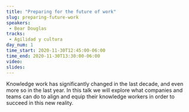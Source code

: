 ```yaml
---
title: "Preparing for the future of work"
slug: preparing-future-work
speakers:
 - Bear Douglas
tracks:
 - Agilidad y cultura
day_num: 1
time_start: 2020-11-30T12:45:00-06:00
time_end: 2020-11-30T13:30:00-06:00
video:
slides:
---
```


Knowledge work has significantly changed in the last decade, and even more so in the last year. In this talk we will explore what companies and teams can do to align and equip their knowledge workers in order to succeed in this new reality.
